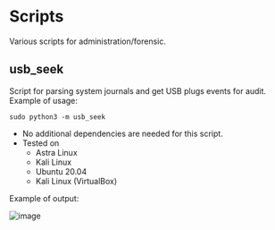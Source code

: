 # Scripts
Various scripts for administration/forensic.

## usb_seek

Script for parsing system journals and get USB plugs events for audit. 
Example of usage:

```sudo python3 -m usb_seek```

* No additional dependencies are needed for this script.
* Tested on 
  * Astra Linux
  * Kali Linux
  * Ubuntu 20.04
  * Kali Linux (VirtualBox)

Example of output:

![image](https://user-images.githubusercontent.com/12968086/111060681-c7227700-84af-11eb-8cb9-e4fdee86dbe0.png)
